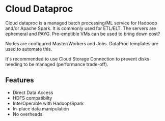 # Cloud Dataproc

Cloud dataproc is a managed batch processing/ML service for Hadooop and/or Apache Spark.
It is commonly used for ETL/ELT. The servers are ephemeral and PAYG.  Pre-emptible VMs can be used to bring down cost?

Nodes are configured Master/Workers and Jobs.
DataProc templates are used to automate this. 

It's recommended to use Cloud Storage Connection to prevent disks needing to be managed (performance trade-off).

## Features

- Direct Data Access
- HDFS compatibilty
- InterOperable with Hadoop/Spark
- In-place data manipulation
- No overheads
